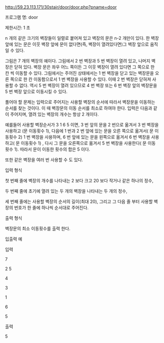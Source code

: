 http://59.23.113.171/30stair/door/door.php?pname=door


프로그램 명: door

제한시간: 1 초

n 개의 같은 크기의 벽장들이 일렬로 붙어져 있고 벽장의 문은 n-2 개만이 있다. 한 벽장 앞에 있는 문은 이웃 벽장 앞에 문이 
없다면(즉, 벽장이 열려있다면)그 벽장 앞으로 움직일 수 있다.





그림은 7 개의 벽장의 예이다. 그림에서 2 번 벽장과 5 번 벽장이 열려 있고, 나머지 벽장은 닫혀 있다. 벽장 문은 좌우 어느 쪽이든 
그 이웃 벽장이 열려 있다면 그 쪽으로 한 칸 씩 이동할 수 있다. 그림에서는 주어진 상태에서는 1 번 벽장을 닫고 있는 벽장문을 
오른 쪽으로 한 칸 이동함으로서 1 번 벽장을 사용할 수 있다. 이때 2 번 벽장은 닫혀져 사용할 수 없다. 역시 5 번 벽장이 열려 
있으므로 4 번 벽장 또는 6 번 벽장 앞의 벽장문을 5 번 벽장 앞으로 이동시킬 수 있다.



풀어야 할 문제는 입력으로 주어지는 사용할 벽장의 순서에 따라서 벽장문을 이동하는 순서를 찾는 것이다. 이 때 벽장문의 이동 
순서를 최소로 하여야 한다. 입력은 다음과 같이 주어지며, 열려 있는 벽장의 개수는 항상 2 개이다.



예를들어 사용할 벽장순서가 3 1 6 5 이면, 3 번 앞의 문을 2 번으로 옮겨서 3 번 벽장을 사용하고 (문 이동횟수 1), 다음에 1 번과 2 
번 앞에 있는 문을 오른 쪽으로 옮겨서( 문 이동횟수 2) 1 번 벽장을 사용하며, 6 번 앞에 있는 문을 왼쪽으로 옮겨서 6 번 벽장을 
사용하고( 문 이동횟수 1) , 다시 그 문을 오른쪽으로 옮겨서 5 번 벽장을 사용한다( 문 이동횟수 1). 따라서 문이 이동한 횟수의 
합은 5 이다.



또한 같은 벽장을 여러 번 사용할 수 도 있다.



입력 형식



첫 번째 줄에 벽장의 개수를 나타내는 2 보다 크고 20 보다 작거나 같은 하나의 정수,

두 번째 줄에 초기에 열려 있는 두 개의 벽장을 나타내는 두 개의 정수,

세 번째 줄에는 사용할 벽장의 순서의 길이(최대 20), 그리고 그 다음 줄 부터 사용할 벽장의 번호가 한 줄에 하나씩 순서대로 
주어진다.

출력 형식



벽장문의 최소 이동횟수를 출력 한다.

입출력 예



입력



7 

2 5

4

3

1

6

5



출력



5




